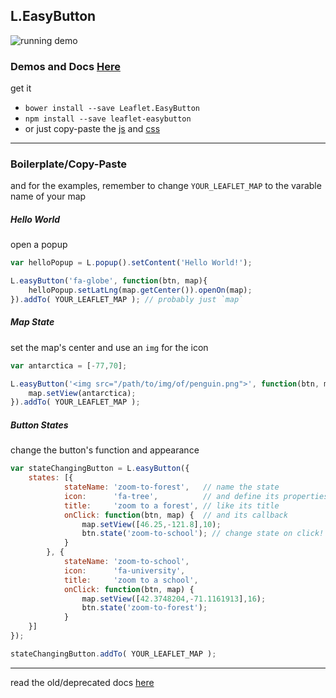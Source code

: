 ## L.EasyButton

![running demo](https://raw.githubusercontent.com/CliffCloud/Leaflet.EasyButton/dist/img/alert_example.gif)

### Demos and Docs [Here](http://danielmontague.com/projects/easyButton.js/v1/examples/)

get it

  * `bower install --save Leaflet.EasyButton`
  * `npm install --save leaflet-easybutton`
  * or just copy-paste the
    [js](https://raw.githubusercontent.com/CliffCloud/Leaflet.EasyButton/master/src/easy-button.js)
    and
    [css](https://raw.githubusercontent.com/CliffCloud/Leaflet.EasyButton/master/src/easy-button.css)

-----------------------------------------------------------------------------------

### Boilerplate/Copy-Paste

and for the examples, remember to change `YOUR_LEAFLET_MAP` to the varable name of your map

##### Hello World

open a popup

```javascript
var helloPopup = L.popup().setContent('Hello World!');

L.easyButton('fa-globe', function(btn, map){
    helloPopup.setLatLng(map.getCenter()).openOn(map);
}).addTo( YOUR_LEAFLET_MAP ); // probably just `map`
```

##### Map State

set the map's center and use an `img` for the icon

```javascript
var antarctica = [-77,70];

L.easyButton('<img src="/path/to/img/of/penguin.png">', function(btn, map){
    map.setView(antarctica);
}).addTo( YOUR_LEAFLET_MAP );
```

##### Button States

change the button's function and appearance

```javascript
var stateChangingButton = L.easyButton({
    states: [{
            stateName: 'zoom-to-forest',   // name the state
            icon:      'fa-tree',          // and define its properties
            title:     'zoom to a forest', // like its title
            onClick: function(btn, map) {  // and its callback
                map.setView([46.25,-121.8],10);
                btn.state('zoom-to-school'); // change state on click!
            }
        }, {
            stateName: 'zoom-to-school',
            icon:      'fa-university',
            title:     'zoom to a school',
            onClick: function(btn, map) {
                map.setView([42.3748204,-71.1161913],16);
                btn.state('zoom-to-forest');
            }
    }]
});

stateChangingButton.addTo( YOUR_LEAFLET_MAP );
```

-----------------------------------------------------------------------------------

read the old/deprecated docs [here](http://cliffcloud.github.io/Leaflet.EasyButton/)
